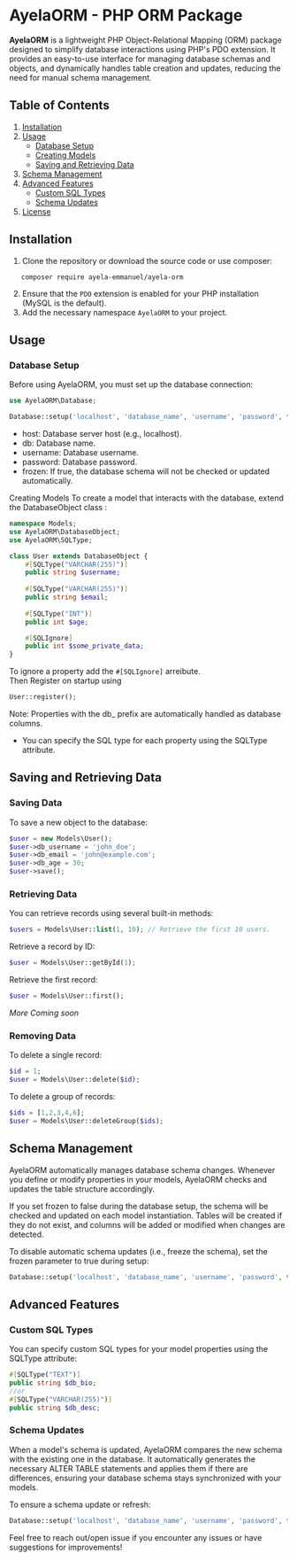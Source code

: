 # AyelaORM - PHP ORM Package

**AyelaORM** is a lightweight PHP Object-Relational Mapping (ORM) package designed to simplify database interactions using PHP's PDO extension. It provides an easy-to-use interface for managing database schemas and objects, and dynamically handles table creation and updates, reducing the need for manual schema management.

## Table of Contents
1. [Installation](#installation)
2. [Usage](#usage)
   - [Database Setup](#database-setup)
   - [Creating Models](#creating-models)
   - [Saving and Retrieving Data](#saving-and-retrieving-data)
3. [Schema Management](#schema-management)
4. [Advanced Features](#advanced-features)
   - [Custom SQL Types](#custom-sql-types)
   - [Schema Updates](#schema-updates)
5. [License](#license)

## Installation

1. Clone the repository or download the source code or use composer:
```
   composer require ayela-emmanuel/ayela-orm
```
2. Ensure that the `PDO` extension is enabled for your PHP installation (MySQL is the default).
3. Add the necessary namespace `AyelaORM` to your project.

## Usage

### Database Setup

Before using AyelaORM, you must set up the database connection:

```php
use AyelaORM\Database;

Database::setup('localhost', 'database_name', 'username', 'password', false);
```

- host: Database server host (e.g., localhost).
- db: Database name.
- username: Database username.
- password: Database password.
- frozen: If true, the database schema will not be checked or updated automatically.


Creating Models
To create a model that interacts with the database, extend the DatabaseObject class :

```php
namespace Models;
use AyelaORM\DatabaseObject;
use AyelaORM\SQLType;

class User extends DatabaseObject {
    #[SQLType("VARCHAR(255)")]
    public string $username;
    
    #[SQLType("VARCHAR(255)")]
    public string $email;
    
    #[SQLType("INT")]
    public int $age;

    #[SQLIgnore]
    public int $some_private_data;
}
```
To ignore a property add the `#[SQLIgnore]` arreibute.  
Then Register on startup using
```php
User::register();
```

Note: Properties with the db_ prefix are automatically handled as database columns.  


- You can specify the SQL type for each property using the SQLType attribute.


## Saving and Retrieving Data
### Saving Data
To save a new object to the database:

```php
$user = new Models\User();
$user->db_username = 'john_doe';
$user->db_email = 'john@example.com';
$user->db_age = 30;
$user->save();
```
### Retrieving Data
You can retrieve records using several built-in methods:
```php
$users = Models\User::list(1, 10); // Retrieve the first 10 users.
```
Retrieve a record by ID:
```php
$user = Models\User::getById(1);
```
Retrieve the first record:
```php
$user = Models\User::first();
```
*More Coming soon*

### Removing Data
To delete a single record:
```php
$id = 1;
$user = Models\User::delete($id);
```
To delete a group of records:
```php
$ids = [1,2,3,4,6]; 
$user = Models\User::deleteGroup($ids);
```


## Schema Management
AyelaORM automatically manages database schema changes. Whenever you define or modify properties in your models, AyelaORM checks and updates the table structure accordingly.  

If you set frozen to false during the database setup, the schema will be checked and updated on each model instantiation. Tables will be created if they do not exist, and columns will be added or modified when changes are detected.  

To disable automatic schema updates (i.e., freeze the schema), set the frozen parameter to true during setup:

```php
Database::setup('localhost', 'database_name', 'username', 'password', true);
```
## Advanced Features
### Custom SQL Types
You can specify custom SQL types for your model properties using the SQLType attribute:

```php
#[SQLType("TEXT")]
public string $db_bio;
//or
#[SQLType("VARCHAR(255)")]
public string $db_desc;
```

### Schema Updates
When a model's schema is updated, AyelaORM compares the new schema with the existing one in the database. It automatically generates the necessary ALTER TABLE statements and applies them if there are differences, ensuring your database schema stays synchronized with your models.

To ensure a schema update or refresh:
```php
Database::setup('localhost', 'database_name', 'username', 'password', false);// Set Frozen to false
```

Feel free to reach out/open issue if you encounter any issues or have suggestions for improvements!  
